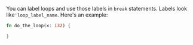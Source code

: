 You can label loops and use those labels in `break` statements.
Labels look like`'loop_label_name`.
Here's an example:
```rust
fn do_the_loop(x: i32) {

}
```
